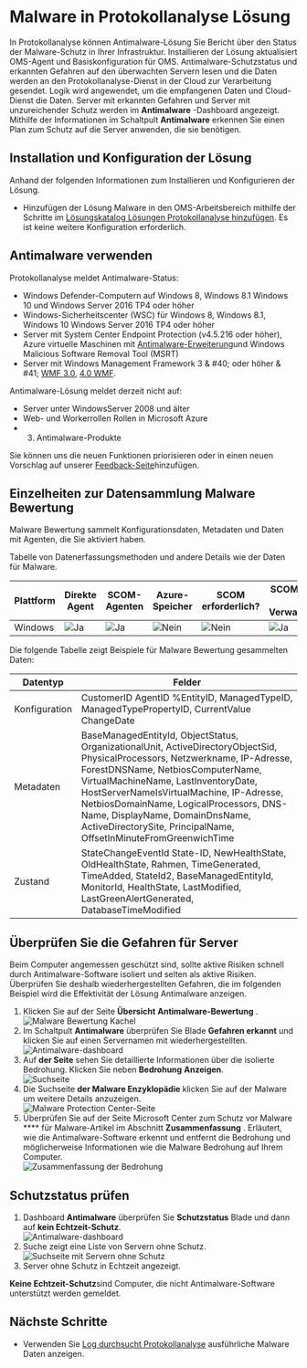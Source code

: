 <properties
    pageTitle="Malware in Protokollanalyse Lösung | Microsoft Azure"
    description="In Protokollanalyse können Antimalware-Lösung Sie Bericht über den Status der Malware-Schutz in Ihrer Infrastruktur."
    services="log-analytics"
    documentationCenter=""
    authors="bandersmsft"
    manager="jwhit"
    editor=""/>

<tags
    ms.service="log-analytics"
    ms.workload="na"
    ms.tgt_pltfrm="na"
    ms.devlang="na"
    ms.topic="article"
    ms.date="10/10/2016"
    ms.author="banders"/>

# <a name="malware-assessment-solution-in-log-analytics"></a>Malware in Protokollanalyse Lösung


In Protokollanalyse können Antimalware-Lösung Sie Bericht über den Status der Malware-Schutz in Ihrer Infrastruktur. Installieren der Lösung aktualisiert OMS-Agent und Basiskonfiguration für OMS. Antimalware-Schutzstatus und erkannten Gefahren auf den überwachten Servern lesen und die Daten werden an den Protokollanalyse-Dienst in der Cloud zur Verarbeitung gesendet. Logik wird angewendet, um die empfangenen Daten und Cloud-Dienst die Daten. Server mit erkannten Gefahren und Server mit unzureichender Schutz werden im **Antimalware** -Dashboard angezeigt. Mithilfe der Informationen im Schaltpult **Antimalware** erkennen Sie einen Plan zum Schutz auf die Server anwenden, die sie benötigen.

## <a name="installing-and-configuring-the-solution"></a>Installation und Konfiguration der Lösung
Anhand der folgenden Informationen zum Installieren und Konfigurieren der Lösung.

- Hinzufügen der Lösung Malware in den OMS-Arbeitsbereich mithilfe der Schritte im [Lösungskatalog Lösungen Protokollanalyse hinzufügen](log-analytics-add-solutions.md).  Es ist keine weitere Konfiguration erforderlich.


## <a name="use-antimalware"></a>Antimalware verwenden

Protokollanalyse meldet Antimalware-Status:

- Windows Defender-Computern auf Windows 8, Windows 8.1 Windows 10 und Windows Server 2016 TP4 oder höher
- Windows-Sicherheitscenter (WSC) für Windows 8, Windows 8.1, Windows 10 Windows Server 2016 TP4 oder höher
- Server mit System Center Endpoint Protection (v4.5.216 oder höher), Azure virtuelle Maschinen mit [Antimalware-Erweiterung](http://go.microsoft.com/fwlink/?linkid=398023)und Windows Malicious Software Removal Tool (MSRT)  
- Server mit Windows Management Framework 3 & #40; oder höher & #41; [WMF 3.0](https://support.microsoft.com/kb/2506143), [4.0 WMF](http://www.microsoft.com/download/details.aspx?id=40855).

Antimalware-Lösung meldet derzeit nicht auf:

- Server unter WindowsServer 2008 und älter
- Web- und Workerrollen Rollen in Microsoft Azure
- 3. Antimalware-Produkte

Sie können uns die neuen Funktionen priorisieren oder in einen neuen Vorschlag auf unserer [Feedback-Seite](http://feedback.azure.com/forums/267889-azure-operational-insights/category/88093-malware-assessment-solution)hinzufügen.


## <a name="malware-assessment-data-collection-details"></a>Einzelheiten zur Datensammlung Malware Bewertung

Malware Bewertung sammelt Konfigurationsdaten, Metadaten und Daten mit Agenten, die Sie aktiviert haben.

Tabelle von Datenerfassungsmethoden und andere Details wie der Daten für Malware.

| Plattform | Direkte Agent | SCOM-Agenten | Azure-Speicher | SCOM erforderlich? | SCOM-Agentdaten per Verwaltungsgruppe | Häufigkeit der Collection |
|---|---|---|---|---|---|---|
|Windows|![Ja](./media/log-analytics-malware/oms-bullet-green.png)|![Ja](./media/log-analytics-malware/oms-bullet-green.png)|![Nein](./media/log-analytics-malware/oms-bullet-red.png)|            ![Nein](./media/log-analytics-malware/oms-bullet-red.png)|![Ja](./media/log-analytics-malware/oms-bullet-green.png)| stündlich|


Die folgende Tabelle zeigt Beispiele für Malware Bewertung gesammelten Daten:

|**Datentyp**|**Felder**|
|---|---|
|Konfiguration|CustomerID AgentID %EntityID, ManagedTypeID, ManagedTypePropertyID, CurrentValue ChangeDate|
|Metadaten|BaseManagedEntityId, ObjectStatus, OrganizationalUnit, ActiveDirectoryObjectSid, PhysicalProcessors, Netzwerkname, IP-Adresse, ForestDNSName, NetbiosComputerName, VirtualMachineName, LastInventoryDate, HostServerNameIsVirtualMachine, IP-Adresse, NetbiosDomainName, LogicalProcessors, DNS-Name, DisplayName, DomainDnsName, ActiveDirectorySite, PrincipalName, OffsetInMinuteFromGreenwichTime|
|Zustand|StateChangeEventId State-ID, NewHealthState, OldHealthState, Rahmen, TimeGenerated, TimeAdded, StateId2, BaseManagedEntityId, MonitorId, HealthState, LastModified, LastGreenAlertGenerated, DatabaseTimeModified|

## <a name="review-threats-for-servers"></a>Überprüfen Sie die Gefahren für Server

Beim Computer angemessen geschützt sind, sollte aktive Risiken schnell durch Antimalware-Software isoliert und selten als aktive Risiken. Überprüfen Sie deshalb wiederhergestellten Gefahren, die im folgenden Beispiel wird die Effektivität der Lösung Antimalware anzeigen.

1. Klicken Sie auf der Seite **Übersicht** **Antimalware-Bewertung** .  
    ![Malware Bewertung Kachel](./media/log-analytics-malware/oms-antimalware01.png)
2. Im Schaltpult **Antimalware** überprüfen Sie Blade **Gefahren erkannt** und klicken Sie auf einen Servernamen mit wiederhergestellten.  
    ![Antimalware-dashboard](./media/log-analytics-malware/oms-antimalware02.png)
3. Auf **der Seite** sehen Sie detaillierte Informationen über die isolierte Bedrohung. Klicken Sie neben **Bedrohung** **Anzeigen**.  
    ![Suchseite](./media/log-analytics-malware/oms-antimalware03.png)
4. Die Suchseite **der Malware Enzyklopädie** klicken Sie auf der Malware um weitere Details anzuzeigen.  
    ![Malware Protection Center-Seite](./media/log-analytics-malware/oms-antimalware04.png)
5. Überprüfen Sie auf der Seite Microsoft Center zum Schutz vor Malware **** für Malware-Artikel im Abschnitt **Zusammenfassung** . Erläutert, wie die Antimalware-Software erkennt und entfernt die Bedrohung und möglicherweise Informationen wie die Malware Bedrohung auf Ihrem Computer.  
    ![Zusammenfassung der Bedrohung](./media/log-analytics-malware/oms-antimalware05.png)

## <a name="review-protection-status"></a>Schutzstatus prüfen

1. Dashboard **Antimalware** überprüfen Sie **Schutzstatus** Blade und dann auf **kein Echtzeit-Schutz**.  
    ![Antimalware-dashboard](./media/log-analytics-malware/oms-antimalware06.png)
2. Suche zeigt eine Liste von Servern ohne Schutz.  
    ![Suchseite mit Servern ohne Schutz](./media/log-analytics-malware/oms-antimalware07.png)
3. Server ohne Schutz in Echtzeit angezeigt.

**Keine Echtzeit-Schutz**sind Computer, die nicht Antimalware-Software unterstützt werden gemeldet.


## <a name="next-steps"></a>Nächste Schritte

- Verwenden Sie [Log durchsucht Protokollanalyse](log-analytics-log-searches.md) ausführliche Malware Daten anzeigen.
